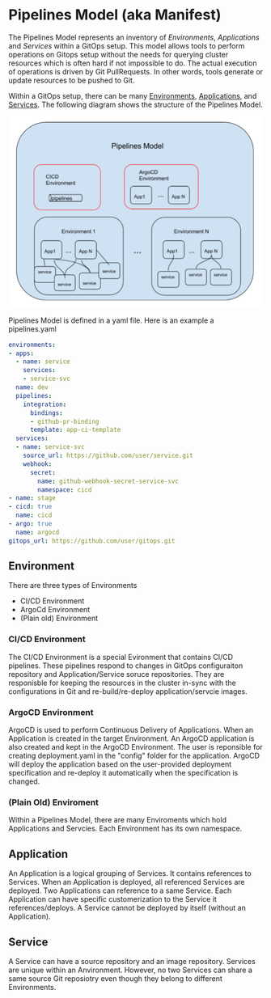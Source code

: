 # Pipelines Model (aka Manifest)

The Pipelines Model represents an inventory of _Environments_, _Applications_ and _Services_ within a GitOps setup.  This model allows tools to perform operations on Gitops setup without the needs for querying cluster resources which is often hard if not impossible to do.  The actual execution of operations is driven by Git PullRequests.  In other words, tools generate or update resources to be pushed to Git.

Within a GitOps setup, there can be many [Environments](#Environment), [Applications](#Application), and [Services](#Service).  The following diagram shows the structure of the Pipelines Model.


![Manifest Model](img/pipelines_model.png)
 

Pipelines Model is defined in a yaml file.   Here is an example a pipelines.yaml

```yaml
environments:
- apps:
  - name: service
    services:
    - service-svc
  name: dev
  pipelines:
    integration:
      bindings:
      - github-pr-binding
      template: app-ci-template
  services:
  - name: service-svc
    source_url: https://github.com/user/service.git
    webhook:
      secret:
        name: github-webhook-secret-service-svc
        namespace: cicd
- name: stage
- cicd: true
  name: cicd
- argo: true
  name: argocd
gitops_url: https://github.com/user/gitops.git
```

## Environment

There are three types of Environments
* CI/CD Environment
* ArgoCd Environment 
* (Plain old) Environment

### CI/CD Environment

The CI/CD Environment is a special Evironment that contains CI/CD pipelines.   These pipelines respond to changes in GitOps configuraiton repository and Application/Service soruce repositories.   They are responisble for keeping the resources in the cluster in-sync with the configurations in Git and re-build/re-deploy application/servcie images.

### ArgoCD Environment

ArgoCD is used to perform Continuous Delivery of Applications.   When an Application is created in the target Environment.  An ArgoCD application is also created and kept in the ArgoCD Environment.  The user is reponsible for creating deployment.yaml in the "config" folder for the application.  ArgoCD will deploy the application based on the user-provided deployment specification and re-deploy it automatically when the specification is changed.

### (Plain Old) Enviroment

Within a Pipelines Model, there are many Enviroments which hold Applications and Servcies.  Each Environment has its own namespace.

## Application

An Application is a logical grouping of Services.  It contains references to Services.   When an Application is deployed, all referenced Services are deployed.   Two Applications can reference to a same Service.  Each Application can have specific  customerization to the Service it references/deploys.  A Service cannot be deployed by itself (without an Application).

## Service

A Service can have a source repository and an image repository.  Services are unique within an Anvironment.  However, no two Services can share a same source Git reposiotry even though they belong to different Environments.